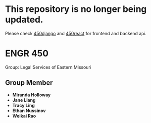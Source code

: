 # This repository is no longer being updated. 
Please check [450django](https://github.com/ethannussinov/450django) and [450react](https://github.com/ethannussinov/450react) for frontend and backend api.

# ENGR 450
Group: Legal Services of Eastern Missouri

## Group Member
- **Miranda Holloway**
- **Jane Liang**
- **Tracy Ling**
- **Ethan Nussinov**
- **Weikai Rao**
